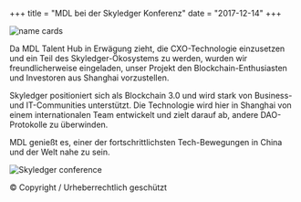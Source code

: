 +++
title = "MDL bei der Skyledger Konferenz"
date = "2017-12-14"
+++

![name cards](https://gateway.ipfs.io/ipfs/QmYNLsraSd5BZp9BmnEQ1woHPWdCNSvpHSFYm5m4QE4hf1/name%20cards.jpeg)

Da MDL Talent Hub in Erwägung zieht, die CXO-Technologie einzusetzen und ein Teil des Skyledger-Ökosystems zu werden, wurden wir freundlicherweise eingeladen, unser Projekt den Blockchain-Enthusiasten und Investoren aus Shanghai vorzustellen.

Skyledger positioniert sich als Blockchain 3.0 und wird stark von Business- und IT-Communities unterstützt. Die Technologie wird hier in Shanghai von einem internationalen Team entwickelt und zielt darauf ab, andere DAO-Protokolle zu überwinden.

MDL genießt es, einer der fortschrittlichsten Tech-Bewegungen in China und der Welt nahe zu sein.

![Skyledger conference](https://gateway.ipfs.io/ipfs/Qmd7VLBVevfvXHRLKA3uZZvBz9SoJUZzpt2Mt7GhEXBiEt/skyledger%20conference.jpg)

© Copyright / Urheberrechtlich geschützt
